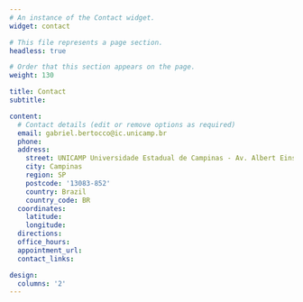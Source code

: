 ```yaml
---
# An instance of the Contact widget.
widget: contact

# This file represents a page section.
headless: true

# Order that this section appears on the page.
weight: 130

title: Contact
subtitle:

content:
  # Contact details (edit or remove options as required)
  email: gabriel.bertocco@ic.unicamp.br
  phone: 
  address:
    street: UNICAMP Universidade Estadual de Campinas - Av. Albert Einstein, 1251 - Cidade Universitária
    city: Campinas
    region: SP
    postcode: '13083-852'
    country: Brazil
    country_code: BR
  coordinates:
    latitude: 
    longitude:
  directions: 
  office_hours:
  appointment_url: 
  contact_links:

design:
  columns: '2'
---
```

